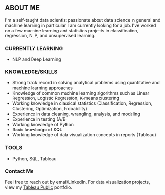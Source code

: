 ## ABOUT ME

I'm a self-taught data scientist passionate about data science in general and machine learning in particular. I am currently looking for a job. I've worked on a few machine learning and statistics projects in classification, regression, NLP, and unsupervised learning.

### CURRENTLY LEARNING

* NLP and Deep Learning

### KNOWLEDGE/SKILLS

* Strong track record in solving analytical problems using quantitative and machine learning approaches
* Knowledge of common machine learning algorithms such as Linear Regression, Logistic Regression, K-means clustering
* Working knowledge in classical statistics (Classification, Regression, Clustering, Optimization, Probability)
* Experience in data cleaning, wrangling, analysis, and modeling
* Experience in testing (A/B)
* Working knowledge of Python
* Basis knowledge of SQL
* Working knowledge of data visualization concepts in reports (Tableau) 

### TOOLS

* Python, SQL, Tableau

### Contact Me

Feel free to reach out by email/LinkedIn. For data visualization projects, view my [Tableau Public](https://public.tableau.com/app/profile/kelvin.lam6956) portfolio.
